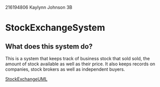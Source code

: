 216194806
Kaylynn Johnson
3B

# StockExchangeSystem

## What does this system do?

This is a system that keeps track of business stock that sold sold, the amount of stock available as well as their
price. It also keeps records on companies, stock brokers as well as independent buyers.

[StockExchangeUML](https://user-images.githubusercontent.com/36732253/56876681-661f6080-6a49-11e9-8880-6b2ee8be695b.jpg)
